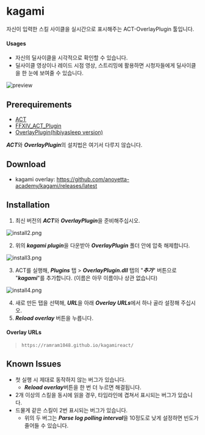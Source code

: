 # kagami

자신이 입력한 스킬 사이클을 실시간으로 표시해주는 ACT-OverlayPlugin 툴입니다.



#### Usages

- 자신의 딜사이클을 시각적으로 확인할 수 있습니다.
- 딜사이클 영상이나 레이드 시점 영상, 스트리밍에 활용하면 시청자들에게 딜사이클을 한 눈에 보여줄 수 있습니다.

![preview](./mdimages/preview.gif)





## Prerequirements

- [ACT](http://advancedcombattracker.com/download.php)
- [FFXIV_ACT_Plugin](https://github.com/ravahn/FFXIV_ACT_Plugin/releases/latest)
- [OverlayPlugin(hibiyasleep version)](https://github.com/hibiyasleep/OverlayPlugin/releases/latest)

***ACT***와 ***OverlayPlugin***의 설치법은 여기서 다루지 않습니다. 





## Download

- kagami overlay: <https://github.com/anoyetta-academy/kagami/releases/latest>





## Installation

1. 최신 버전의 ***ACT***와 ***OverlayPlugin***을 준비해주십시오.



![install2.png](./mdimages/install2.png)

2. 위의 ***kagami plugin***을 다운받아 ***OverlayPlugin*** 폴더 안에 압축 해제합니다.



![install3.png](./mdimages/install3.png)

3. ACT를 실행해, ***Plugins*** 탭 > ***OverlayPlugin.dll*** 탭의 "***추가***" 버튼으로 "***kagami***"를 추가합니다. (이름은 아무 이름이나 상관 없습니다)



![install4.png](./mdimages/install4.png)

4. 새로 만든 탭을 선택해, ***URL***을 아래 ***Overlay URLs***에서 하나 골라 설정해 주십시오.
5. ***Reload overlay*** 버튼을 누릅니다.



#### Overlay URLs

> `https://ramram1048.github.io/kagamireact/`





## Known Issues

- 첫 실행 시 제대로 동작하지 않는 버그가 있습니다. 
  - ***Reload overlay***버튼을 한 번 더 누르면 해결됩니다. 
- 2개 이상의 스킬을 동시에 읽을 경우, 타임라인에 겹쳐서 표시되는 버그가 있습니다.
- 드물게 같은 스킬이 2번 표시되는 버그가 있습니다.
  - 위의 두 버그는 ***Parse log polling interval***을 10정도로 낮게 설정하면 빈도가 줄어들 수 있습니다.
